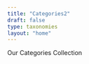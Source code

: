 ```yaml
---
title: "Categories2"
draft: false
type: taxonomies
layout: "home"
---
```


Our Categories Collection